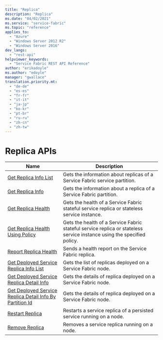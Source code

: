 ```yaml
---
title: "Replica"
description: "Replica"
ms.date: "04/02/2021"
ms.service: "service-fabric"
ms.topic: "reference"
applies_to: 
  - "Azure"
  - "Windows Server 2012 R2"
  - "Windows Server 2016"
dev_langs: 
  - "rest-api"
helpviewer_keywords: 
  - "Service Fabric REST API Reference"
author: "erikadoyle"
ms.author: "edoyle"
manager: "gwallace"
translation.priority.mt: 
  - "de-de"
  - "es-es"
  - "fr-fr"
  - "it-it"
  - "ja-jp"
  - "ko-kr"
  - "pt-br"
  - "ru-ru"
  - "zh-cn"
  - "zh-tw"
---
```

# Replica APIs

| Name | Description |
| --- | --- |
| [Get Replica Info List](sfclient-api-getreplicainfolist.md) | Gets the information about replicas of a Service Fabric service partition.<br/> |
| [Get Replica Info](sfclient-api-getreplicainfo.md) | Gets the information about a replica of a Service Fabric partition.<br/> |
| [Get Replica Health](sfclient-api-getreplicahealth.md) | Gets the health of a Service Fabric stateful service replica or stateless service instance.<br/> |
| [Get Replica Health Using Policy](sfclient-api-getreplicahealthusingpolicy.md) | Gets the health of a Service Fabric stateful service replica or stateless service instance using the specified policy.<br/> |
| [Report Replica Health](sfclient-api-reportreplicahealth.md) | Sends a health report on the Service Fabric replica.<br/> |
| [Get Deployed Service Replica Info List](sfclient-api-getdeployedservicereplicainfolist.md) | Gets the list of replicas deployed on a Service Fabric node.<br/> |
| [Get Deployed Service Replica Detail Info](sfclient-api-getdeployedservicereplicadetailinfo.md) | Gets the details of replica deployed on a Service Fabric node.<br/> |
| [Get Deployed Service Replica Detail Info By Partition Id](sfclient-api-getdeployedservicereplicadetailinfobypartitionid.md) | Gets the details of replica deployed on a Service Fabric node.<br/> |
| [Restart Replica](sfclient-api-restartreplica.md) | Restarts a service replica of a persisted service running on a node.<br/> |
| [Remove Replica](sfclient-api-removereplica.md) | Removes a service replica running on a node.<br/> |

